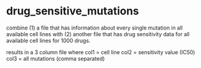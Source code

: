# drug_sensitive_mutations
combine 
(1) a file that has information about every single mutation in all available cell lines with 
(2) another file that has drug sensitivity data for all available cell lines for 1000 drugs.

results in a 3 column file where 
col1 = cell line
col2 = sensitivity value (IC50)
col3 = all mutations (comma separated)
